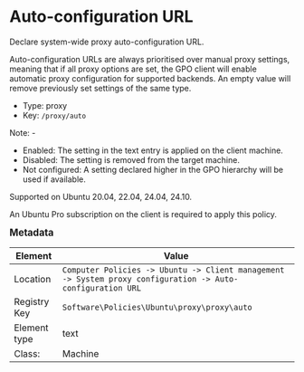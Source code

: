 # Auto-configuration URL

Declare system-wide proxy auto-configuration URL.

Auto-configuration URLs are always prioritised over manual proxy settings, meaning that if all proxy options are set, the GPO client will enable automatic proxy configuration for supported backends. An empty value will remove previously set settings of the same type.


- Type: proxy
- Key: `/proxy/auto`

Note: -
 * Enabled: The setting in the text entry is applied on the client machine.
 * Disabled: The setting is removed from the target machine.
 * Not configured: A setting declared higher in the GPO hierarchy will be used if available.


Supported on Ubuntu 20.04, 22.04, 24.04, 24.10.

An Ubuntu Pro subscription on the client is required to apply this policy.



<span style="font-size: larger;">**Metadata**</span>

| Element      | Value            |
| ---          | ---              |
| Location     | `Computer Policies -> Ubuntu -> Client management -> System proxy configuration -> Auto-configuration URL`    |
| Registry Key | `Software\Policies\Ubuntu\proxy\proxy\auto`         |
| Element type | text |
| Class:       | Machine       |
